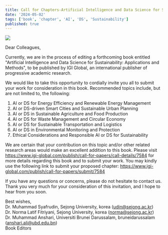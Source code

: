 ```yaml
---
title: Call for Chapters-Artificial Intelligence and Data Science for Sustainability-Applications and Methods
date: '2024-05-02'
tags: ['book', 'chapter', 'AI', 'DS', 'Sustainability']
published: true
---
```


<img src="/updates/CFC-AI-DS-Book_banner.jpg"/><br/>

Dear Colleagues,

Currently, we are in the process of editing a forthcoming book entitled 
"Artificial Intelligence and Data Science for Sustainability: Applications and Methods", to be published by IGI Global, an international publisher of progressive academic research. 

We would like to take this opportunity to cordially invite you all to submit your work for consideration in this book. Recommended topics include, but are not limited to, the following: <!--truncate-->
1. AI or DS for Energy Efficiency and Renewable Energy Management
2. AI or DS-driven Smart Cities and Sustainable Urban Planning
3. AI or DS in Sustainable Agriculture and Food Production
4. AI or DS for Waste Management and Circular Economy
5. AI or DS for Sustainable Transportation and Logistics
6. AI or DS in Environmental Monitoring and Protection
7. Ethical Considerations and Responsible AI or DS for Sustainability

We are certain that your contribution on this topic and/or other related research areas would make an excellent addition to this book.
Please visit https://www.igi-global.com/publish/call-for-papers/call-details/7584 for more details regarding this book and to submit your work. 
You may kindly use the following link to submit your proposed chapter:
https://www.igi-global.com/publish/call-for-papers/submit/7584

If you have any questions or concerns, please do not hesitate to contact us. 
Thank you very much for your consideration of this invitation, and I hope to hear from you soon.

Best wishes,<br/>
Dr. Muhammad Syafrudin, Sejong University, korea (udin@sejong.ac.kr)<br/>
Dr. Norma Latif Fitriyani, Sejong University, korea (norma@sejong.ac.kr)<br/>
Dr. Muhammad Anshari, Universiti Brunei Darussalam, bruneidarussalam (anshari.ali@ubd.edu.bn)<br/>
Book Editors
